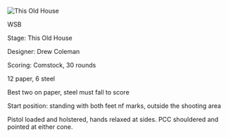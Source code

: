 ![This Old House](https://github.com/bagellord/USPSA-Stages/blob/master/30%2B%20rounds/This%20Old%20House%20-%2030%20Rounds%20-%20Comstock/This%20Old%20House.png)

WSB

Stage: This Old House

Designer: Drew Coleman

Scoring: Comstock, 30 rounds

12 paper, 6 steel

Best two on paper, steel must fall to score

Start position: standing with both feet nf marks, outside the shooting area

Pistol loaded and holstered, hands relaxed at sides. PCC shouldered and pointed at either cone.
